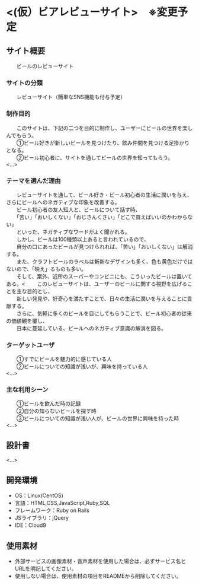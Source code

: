 # <(仮）ビアレビューサイト>　※変更予定

## サイト概要
　　ビールのレビューサイト
　　
### サイトの分類
　　レビューサイト（簡単なSNS機能も付与予定）
　　
### 制作目的
　　このサイトは、下記の二つを目的に制作し、ユーザーにビールの世界を楽しんでもらう。<br>
　　①ビール好きが新しいビールを見つけたり、飲み仲間を見つける足掛かりとなる。<br>
　　②ビール初心者に、サイトを通してビールの世界を知ってもらう。<br>
<...>

### テーマを選んだ理由
　　レビューサイトを通して、ビール好き・ビール初心者の生活に潤いを与え、さらにビールへのネガティブな印象を改善する。<br>
　　ビール初心者の友人知人と、ビールについて話す時、<br>
　　「苦い」「おいしくない」「おじさんくさい」「どこで買えばいいのかわからない」<br>
　　といった、ネガティブなワードがよく聞かれる。<br>
　　しかし、ビールは100種類以上あると言われているので、<br>
　　自分の口にあったビールが見つけられれば、「苦い」「おいしくない」は解消する。<br>
　　また、クラフトビールのラベルは斬新なデザインも多く、色も黄色だけではないので、「映え」るものも多い。<br>
　　そして、案外、近所のスーパーやコンビニにも、こういったビールは置いてある。<
　　このレビューサイトは、ユーザーのビールに関する視野を広げることを主な目的とし、<br>
　　新しい発見や、好奇心を満たすことで、日々の生活に潤いを与えることに貢献する。<br>
　　さらに、気軽に多くのビールを目にしてもらうことで、ビール初心者の従来の価値観を覆し、<br>
　　日本に蔓延している、ビールへのネガティブ意識の解消を図る。<br>

### ターゲットユーザ
　　①すでにビールを魅力的に感じている人<br>
　　②ビールについての知識が浅いが、興味を持っている人<br>
<...>

### 主な利用シーン
　　①ビールを飲んだ時の記録<br>
　　②自分の知らないビールを探す時<br>
　　③ビールについての知識が浅い人が、ビールの世界に興味を持った時<br>
<...>

## 設計書
<...>

## 開発環境
- OS：Linux(CentOS)
- 言語：HTML,CSS,JavaScript,Ruby,SQL
- フレームワーク：Ruby on Rails
- JSライブラリ：jQuery
- IDE：Cloud9

## 使用素材
- 外部サービスの画像素材・音声素材を使用した場合は、必ずサービス名とURLを明記してください。
- 使用しない場合は、使用素材の項目をREADMEから削除してください。
